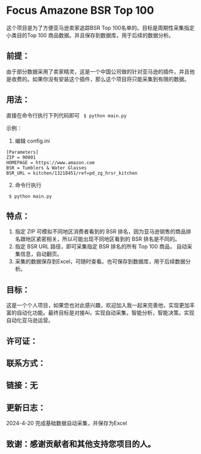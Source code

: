 # Focus Amazone BSR Top 100

这个项目是为了方便亚马逊卖家追踪BSR Top 100名单的。目标是周期性采集指定小类目的Top 100 商品数据。并且保存到数据库，用于后续的数据分析。

## 前提：
由于部分数据采用了卖家精灵，这是一个中国公司做的针对亚马逊的插件，并且他是收费的。如果你没有安装这个插件，那么这个项目将只能采集到有限的数据。

## 用法：
直接在命令行执行下列代码即可
``` $ python main.py```

示例：
1. 编辑 config.ini

```
[Parameters]
ZIP = 90001
HOMEPAGE = https://www.amazon.com
BSR = Tumblers & Water Glasses
BSR_URL = kitchen/13218451/ref=pd_zg_hrsr_kitchen
```

2. 命令行执行

``` $ python main.py```

## 特点：
1. 指定 ZIP 可模拟不同地区消费者看到的 BSR 排名，因为亚马逊销售的商品排名跟地区紧密相关，所以可能出现不同地区看到的 BSR 排名是不同的。
2. 指定 BSR URL 路径，即可采集指定 BSR 排名的所有 Top 100 商品， 自动采集信息，自动翻页。
3. 采集的数据保存到Excel，可随时查看。也可保存到数据库，用于后续数据分析。

## 目标：
这是一个个人项目，如果您也对此感兴趣，欢迎加入我一起来完善他，实现更加丰富的自动化功能。最终目标是对接Ai，实现自动采集，智能分析，智能决策。实现自动化亚马逊运营。

## 许可证：

## 联系方式：

## 链接：无

## 更新日志：
2024-4-20 完成基础数据自动采集，并保存为Excel

## 致谢：感谢贡献者和其他支持您项目的人。
